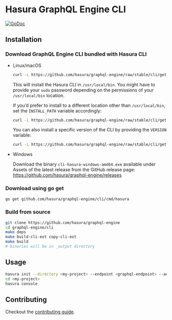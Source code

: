 # Hasura GraphQL Engine CLI

[![GoDoc](https://godoc.org/github.com/hasura/graphql-engine/cli?status.svg)](https://godoc.org/github.com/hasura/graphql-engine/cli)

## Installation

### Download GraphQL Engine CLI bundled with Hasura CLI

- Linux/macOS
    ```bash
    curl -L https://github.com/hasura/graphql-engine/raw/stable/cli/get.sh | bash
    ```
    This will install the Hasura CLI in `/usr/local/bin`. You might have to provide your `sudo` password depending on the permissions of your `/usr/local/bin` location.
    
    If you’d prefer to install to a different location other than `/usr/local/bin`, set the `INSTALL_PATH` variable accordingly:
    ```bash
    curl -L https://github.com/hasura/graphql-engine/raw/stable/cli/get.sh | INSTALL_PATH=$HOME/bin bash
    ```
    
    You can also install a specific version of the CLI by providing the `VERSION` variable:
    ```bash
    curl -L https://github.com/hasura/graphql-engine/raw/stable/cli/get.sh | VERSION=v2.6.2 bash
    ```

- Windows

    Download the binary `cli-hasura-windows-amd64.exe` available under Assets of the latest release from the GitHub release page: https://github.com/hasura/graphql-engine/releases

### Download using go get

```bash
go get github.com/hasura/graphql-engine/cli/cmd/hasura
```

### Build from source

```bash
git clone https://github.com/hasura/graphql-engine
cd graphql-engine/cli
make deps
make build-cli-ext copy-cli-ext
make build
# binaries will be in _output directory
```

## Usage

```bash
hasura init --directory <my-project> --endpoint <graphql-endpoint> --admin-secret <admin-secret>
cd <my-project>
hasura console
```

## Contributing

Checkout the [contributing guide](CONTRIBUTING.md).
